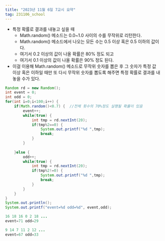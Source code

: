 ```yaml
---
title: "2023년 11월 6일 7교시 요약"
tag: 231106_school
---
```


- 특정 확률로 결과를 내놓고 싶을 때
  - Math.random() 메소드는 0.0~1.0 사이의 수를 무작위로 리턴한다.
  - Math.random() 메소드에서 나오는 모든 수는 0.5 이상 혹은 0.5 이하의 값이다.
  - 여기서 0.2 이상의 값이 나올 확률은 80% 정도 되고
  - 여기서 0.1 이상의 값이 나올 확률은 90% 정도 된다.
- 이걸 이용해 Math.random() 메소드로 무작위 숫자를 뽑은 후 그 숫자가 특정 값 이상 혹은 이하일 때만 또 다시 무작위 숫자를 뽑도록 해주면 특정 확률로 결과를 내놓을 수가 있다.

```java
Random rd = new Random();
int event = 0;
int odd = 0;		
for(int i=0;i<100;i++) {
    if(Math.random()<0.7) {  //전체 횟수의 70%정도 실행될 확률이 있음
        event++;
        while(true) {
            int tmp = rd.nextInt(20);
            if(tmp%2==0) {
                System.out.printf("%d ",tmp);
                break;
            }
        }
            
    }else {
        odd++;
        while(true) {
            int tmp = rd.nextInt(20);
            if(tmp%2!=0) {
                System.out.printf("%d ",tmp);
                break;
            }
        }
    }
}
System.out.println();
System.out.printf("event=%d odd=%d", event,odd);
```
```java
16 18 16 0 2 18 ... 
event=71 odd=29

9 14 7 11 2 12 ...
event=67 odd=33
```
